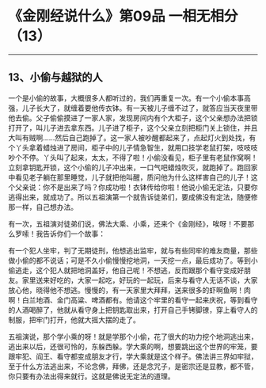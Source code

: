 # 《金刚经说什么》第09品 一相无相分（13）

------

## 13、小偷与越狱的人

一个是小偷的故事，大概很多人都听过的，我们再重复一次。有一个小偷本事高强，儿子长大了，就缠着要他传衣钵。有一天被儿子缠不过了，就答应当天夜里带他去偷。父子偷偷摸进了一家人家，发现房间内有个大柜子，这个父亲想办法把锁打开了，叫儿子进去拿东西。儿子进了柜子，这个父亲立刻把柜门关上锁住，并且大叫有贼啊……然后自己跑掉了。这一家人被吵醒都起来了，点起灯火到处找，有个丫头拿着蜡烛进了房间，柜子中的儿子情急智生，就用口技学老鼠打架，吱吱吱吵个不停。丫头叫了起来，太太，不得了啦！小偷没看见，柜子里有老鼠作窝啊！立刻拿钥匙开锁，这个小偷的儿子冲出来，一口气吧蜡烛吹灭，就跑掉了。跑回家中看见老子躺在那里睡觉，儿子就把他叫醒，质问他为什么这样害自己的儿子！这个父亲说：你不是出来了吗？你成功啦！衣钵传给你啦！他说小偷无定法，只要你逃得出来，就成功了。所以五祖演第一个就告诉徒弟们，要成佛没有定法，随便修那一样，自己想办法。

有一次，五祖演对徒弟们说，佛法大乘、小乘，还来个《金刚经》，唉呀！不要那么罗嗦！我告诉你们一个故事：

有一个犯人坐牢，判了无期徒刑，他想逃出监牢，就与有些同牢的难友商量，那些做小偷的都不说话；可是不久小偷慢慢挖地洞，一天挖一点，最后成功了。等到小偷逃走，这个犯人就把地洞盖好，他自己呢！不想逃，反而跟那个看守变成好朋友。家里送来好吃的，大家一起吃，好玩的一起玩，后来与看守人无话不谈，大家放心他，晓得他不想逃。慢慢的，有一天家里大拜拜，送来很多的虾啊鱼啊！肉啊！白兰地酒、金门高粱、啤酒都有。他请这个牢里的看守一起来庆祝，等到看守的人酒喝醉了，他就从看守身上把钥匙取出来，打开自己手铐脚镣，穿上看守人的制服，把牢门打开，他就大摇大摆的走了。

五祖演说，那个学小乘的呀！就是学那个小偷，花了很大的功力挖个地洞逃出来，逃出来以后，还很可怜的，东躲西躲。学大乘的啊，想要跳出这个世界的牢笼，要跟牢犯、阎王、看守都变成朋友才行，学大乘就是这个样子。佛法讲三界如牢狱，至于什么方法逃出来，不论念佛，拜佛，还是念咒子，是密宗还是显教，都不管，你只要有办法出得来就行。这就是佛说无定法的道理。


